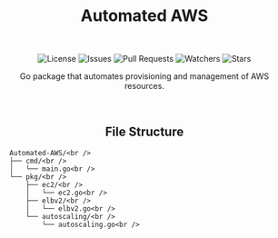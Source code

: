 <h1 align="center">Automated AWS</h1>
<br />


  <p align="center">  
    <img src="https://img.shields.io/github/license/AbhiAlest/Automated-AWS.svg" alt = "License" >
    <img src="https://img.shields.io/github/issues/AbhiAlest/Automated-AWS.svg" alt = "Issues" >
    <img src="https://img.shields.io/github/issues-pr/AbhiAlest/Automated-AWS.svg" alt = "Pull Requests" >
    <img src="https://img.shields.io/github/watchers/AbhiAlest/Automated-AWS.svg" alt = "Watchers" >
    <img src="https://img.shields.io/github/stars/AbhiAlest/Automated-AWS.svg" alt = "Stars" >
</p>
  
<p align="center">
Go package that automates provisioning and management of AWS resources.
</p>

<br />  

  
<h2 align="center">File Structure</h1>

  ```
    Automated-AWS/<br />
    ├── cmd/<br />
    │   └── main.go<br />
    └── pkg/<br />
        ├── ec2/<br />
        │   └── ec2.go<br />
        ├── elbv2/<br />
        │   └── elbv2.go<br />
        └── autoscaling/<br />
            └── autoscaling.go<br />
  ```
   
<br />
